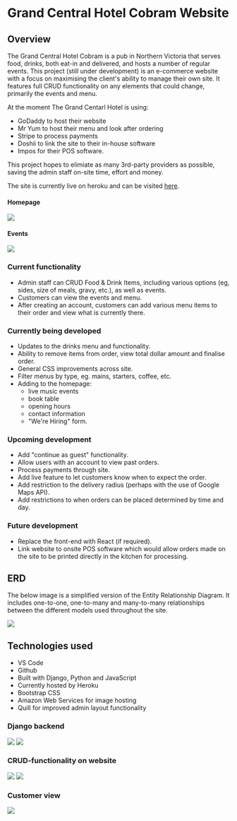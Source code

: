 # Grand Central Hotel Cobram Website

## Overview

The Grand Central Hotel Cobram is a pub in Northern Victoria that serves food, drinks, both eat-in and delivered, and hosts a number of regular events.  This project (still under development) is an e-commerce website with a focus on maximising the client's ability to manage their own site.  It features full CRUD functionality on any elements that could change, primarily the events and menu.

At the moment The Grand Centarl Hotel is using:
* GoDaddy to host their website
* Mr Yum to host their menu and look after ordering
* Stripe to process payments
* Doshii to link the site to their in-house software
* Impos for their POS software.

This project hopes to elimiate as many 3rd-party providers as possible, saving the admin staff on-site time, effort and money.

The site is currently live on heroku and can be visited [here](https://grandcentral-e0ebd1401088.herokuapp.com/).



#### Homepage
<img src="main_app/assets/home_page.png" style="max-width: 850px">

#### Events
<img src="main_app/assets/events.png" style="max-width: 850px">

### Current functionality
* Admin staff can CRUD Food & Drink Items, including various options (eg, sides, size of meals, gravy, etc.), as well as events.
* Customers can view the events and menu.
* After creating an account, customers can add various menu items to their order and view what is currently there.

### Currently being developed
* Updates to the drinks menu and functionality.
* Ability to remove items from order, view total dollar amount and finalise order.
* General CSS improvements across site.
* Filter menus by type, eg. mains, starters, coffee, etc.
* Adding to the homepage:
    * live music events
    * book table
    * opening hours
    * contact information
    * "We're Hiring" form.

### Upcoming development
* Add "continue as guest" functionality.
* Allow users with an account to view past orders.
* Process payments through site.
* Add live feature to let customers know when to expect the order.
* Add restriction to the delivery radius (perhaps with the use of Google Maps API).
* Add restrictions to when orders can be placed determined by time and day.

### Future development
* Replace the front-end with React (if required).
* Link website to onsite POS software which would allow orders made on the site to be printed directly in the kitchen for processing.

## ERD

The below image is a simplified version of the Entity Relationship Diagram.  It includes one-to-one, one-to-many and many-to-many relationships between the different models used throughout the site.

<img src="main_app/assets/ERD.png" style="max-width: 850px">

## Technologies used
* VS Code
* Github
* Built with Django, Python and JavaScript
* Currently hosted by Heroku
* Bootstrap CSS
* Amazon Web Services for image hosting
* Quill for improved admin layout functionality

### Django backend
<img src="main_app/assets/django_create_event.png" style="max-width: 850px">
<img src="main_app/assets/django_sides.png" style="max-width: 850px">

### CRUD-functionality on website
<img src="main_app/assets/edit_food2.png" style="max-width: 850px">
<img src="main_app/assets/edit_food.png" style="max-width: 850px">

### Customer view
<img src="main_app/assets/order.png" style="max-width: 850px">